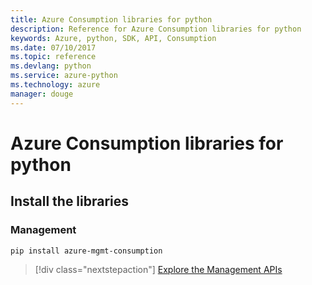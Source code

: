 ```yaml
---
title: Azure Consumption libraries for python
description: Reference for Azure Consumption libraries for python
keywords: Azure, python, SDK, API, Consumption
ms.date: 07/10/2017
ms.topic: reference
ms.devlang: python
ms.service: azure-python
ms.technology: azure
manager: douge
---
```

# Azure Consumption libraries for python

## Install the libraries


### Management

```bash
pip install azure-mgmt-consumption
```
> [!div class="nextstepaction"]
>  [Explore the Management APIs](/python/api/overview/azure/mgmt-consumption-readme)

